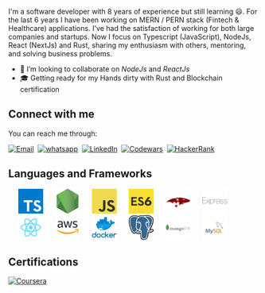 I'm a software developer with 8 years of experience but still learning 😃. For the last 6 years I have been working on MERN / PERN stack (Fintech & Healthcare) applications. I've had the satisfaction of working for both large companies and startups. Now I focus on Typescript (JavaScript), NodeJs, React (NextJs) and Rust, sharing my enthusiasm with others, mentoring, and solving business problems.

- 🌱  I’m looking to collaborate on *NodeJs* and *ReactJs* 
- 🎓  Getting ready for my Hands dirty with Rust and Blockchain certification 

## Connect with me

<p>You can reach me through:</p>

<div style="display: flex; gap: 8px; align-items: center;">
  <a href="mailto:imranhp313@gmail.com" title="Email">
    <img alt="Email" src="https://img.shields.io/badge/Gmail-D14836?style=for-the-badge&logo=gmail&logoColor=white" height="30" width="140" />
  </a>

  <a href="https://wa.me/923098500753" title="Whatsapp">
    <img alt="whatsapp" src="https://img.shields.io/badge/WhatsApp-25D366?style=for-the-badge&logo=whatsapp&logoColor=white" height="30" width="140" />
  </a>

  <a href="https://www.linkedin.com/in/muhammad-imran-haider-9277a375/" title="LinkedIn">
    <img alt="LinkedIn" src="https://img.shields.io/static/v1?message=LinkedIn&logo=linkedin&label=&color=0077B5&logoColor=white&labelColor=&style=for-the-badge" height="30" width="140" />
  </a>

  <a href="https://www.codewars.com/users/imran-haider313" title="Codewars">
    <img alt="Codewars" src="https://img.shields.io/badge/Codewars-B1361E?style=for-the-badge&logo=codewars&logoColor=white" height="30" width="140" />
  </a>

  <a href="https://www.hackerrank.com/profile/imranhp313" title="HackerRank">
    <img alt="HackerRank" src="https://img.shields.io/badge/HackerRank-%232C3454.svg?style=for-the-badge&logo=HackerRank&logoColor=green" height="30" width="140" />
  </a>

</div>

## Languages and Frameworks

<div>
<img alt="Typescript" height="50" width="50" style="margin-left: 20px;" src="https://raw.githubusercontent.com/github/explore/80688e429a7d4ef2fca1e82350fe8e3517d3494d/topics/typescript/typescript.png" /> 
<img alt="Node" height="50" width="50" style="margin-left: 20px;" src="https://raw.githubusercontent.com/github/explore/80688e429a7d4ef2fca1e82350fe8e3517d3494d/topics/nodejs/nodejs.png" /> 
<img alt="JavaScript" height="50" width="50" style="margin-left: 20px;" src="https://raw.githubusercontent.com/github/explore/80688e429a7d4ef2fca1e82350fe8e3517d3494d/topics/javascript/javascript.png"/>
<img alt="ES6" height="50" width="50" style="margin-left: 20px;" src="https://raw.githubusercontent.com/github/explore/80688e429a7d4ef2fca1e82350fe8e3517d3494d/topics/es6/es6.png"/>
<img alt="Mongoose" height="50" width="50" style="margin-left: 20px;" src="https://raw.githubusercontent.com/github/explore/80688e429a7d4ef2fca1e82350fe8e3517d3494d/topics/mongoose/mongoose.png"/>
<img alt="Express" height="50" width="50" style="margin-left: 20px;" src="https://raw.githubusercontent.com/github/explore/80688e429a7d4ef2fca1e82350fe8e3517d3494d/topics/express/express.png"/> 
<img alt="React" height="50" width="50" style="margin-left: 20px;" src="https://raw.githubusercontent.com/github/explore/80688e429a7d4ef2fca1e82350fe8e3517d3494d/topics/react/react.png"/>
<img alt="AWS" height="50" width="50" style="margin-left: 20px;" src="https://raw.githubusercontent.com/github/explore/80688e429a7d4ef2fca1e82350fe8e3517d3494d/topics/aws/aws.png"/>
<img alt="Docker" height="50" width="50" style="margin-left: 20px;" src="https://raw.githubusercontent.com/github/explore/80688e429a7d4ef2fca1e82350fe8e3517d3494d/topics/docker/docker.png" />
<img alt="PostgreSql" height="50" width="50" style="margin-left: 20px;" src="https://raw.githubusercontent.com/github/explore/80688e429a7d4ef2fca1e82350fe8e3517d3494d/topics/postgresql/postgresql.png"/>
<img alt="MongoDb" height="50" width="50" style="margin-left: 20px;" src="https://raw.githubusercontent.com/github/explore/80688e429a7d4ef2fca1e82350fe8e3517d3494d/topics/mongodb/mongodb.png" />
<img alt="MySql" height="50" width="50" style="margin-left: 20px;" src="https://raw.githubusercontent.com/github/explore/80688e429a7d4ef2fca1e82350fe8e3517d3494d/topics/mysql/mysql.png" />
</div>

## Certifications
<div style="display: flex; gap: 8px; align-items: center;">
  <a href="[https://www.hackerrank.com/profile/imranhp313](https://coursera.org/share/46b596713a0120d521726b9f866f4aa1)" title="Javascript security specialization">
    <img alt="Coursera" src="https://img.shields.io/badge/Coursera-%230056D2.svg?style=for-the-badge&logo=Coursera&logoColor=white" height="30" width="140" />
  </a>
</div>

